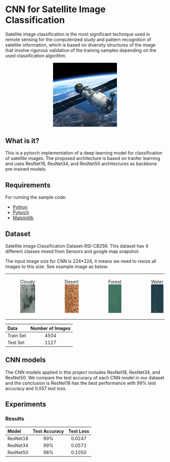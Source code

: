 # CNN for Satellite Image Classification
Satellite image classification is the most significant technique used in remote sensing for the computerized study and pattern recognition of satellite information, which is based on diversity structures of the image that involve rigorous validation of the training samples depending on the used classification algorithm.

<p align="center">
    <img src="images/dataset-card.jpg"  width="40%" height="10%"> 

## What is it?

This is a pytorch implementation of a deep learning model for classification of satellite images. The proposed architecture is based on tranfer learning and uses ResNet18, ResNet34, and ResNet50 architectures as backbone pre-trained models.

## Requirements
For running the sample code:
- [Python](https://www.python.org/)
- [Pytorch](https://pytorch.org/)
- [Matplotlib](https://matplotlib.org/)

## Dataset
Satellite image Classification Dataset-RSI-CB256. This dataset has 4 different classes mixed from Sensors and google map snapshot.

The input image size for CNN is 224*224, it means we need to resize all images to this size. See example image as below:

<table>
    <tr>
        <td> <figure> <figcaption>Cloudy</figcaption> <img src="images/cloudy.jpg"  alt="1" width = 500px height = 90px title="cloudy"> </figure> </td>
        <td> <figure> <figcaption>Desert</figcaption> <img src="images/desert.jpeg" alt="2" width = 500px height = 90px title="desert"> </figure> </td>
        <td> <figure> <figcaption>Forest</figcaption> <img src="images/water.jpg" alt="2" width = 500px height = 90px title="forest"> </figure> </td>
        <td> <figure> <figcaption>Water</figcaption> <img src="images/forest.jpg" alt="2" width = 500px height = 90px title="water"> </figure> </td>
    </tr> 
</table>

| Data      | Number of Images | 
| :---        |    :----:   |   
| Train Set      | 4504       | 
| Test Set   | 1127        | 

## CNN models

The CNN models applied in this project includes 
ResNet18, ResNet34, and ResNet50. We compare the test accuracy of each CNN model in our dataset and the conclusion is ResNet18 has the best performance with 99% test accuracy and 0.057 test loss.

## Experiments

### Results

| Model      | Test Accuracy | Test Loss |
| :---        |    :----:   |   :----:   |
| ResNet18   | 99%        | 0.0247 |
| ResNet34   | 99%        | 0.0571 |
| ResNet50   | 98%       | 0.1050 | 